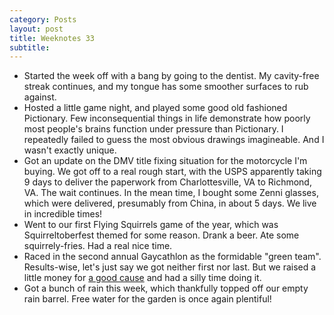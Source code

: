 ```yaml
---
category: Posts
layout: post
title: Weeknotes 33
subtitle:
---
```

- Started the week off with a bang by going to the dentist. My cavity-free
  streak continues, and my tongue has some smoother surfaces to rub against.
- Hosted a little game night, and played some good old fashioned Pictionary.
  Few inconsequential things in life demonstrate how poorly most people's
  brains function under pressure than Pictionary. I repeatedly failed to guess
  the most obvious drawings imagineable. And I wasn't exactly unique.
- Got an update on the DMV title fixing situation for the motorcycle I'm
  buying. We got off to a real rough start, with the USPS apparently taking 9
  days to deliver the paperwork from Charlottesville, VA to Richmond, VA. The
  wait continues.
  In the mean time, I bought some Zenni glasses, which were delivered,
  presumably from China, in about 5 days. We live in incredible times!
- Went to our first Flying Squirrels game of the year, which was
  Squirreltoberfest themed for some reason. Drank a beer. Ate some
  squirrely-fries. Had a real nice time.
- Raced in the second annual Gaycathlon as the formidable "green team".
  Results-wise, let's just say we got neither first nor last. But we raised a
  little money for [a good cause](https://www.hips.org/) and had a silly time
  doing it.
- Got a bunch of rain this week, which thankfully topped off our empty rain
  barrel. Free water for the garden is once again plentiful!

